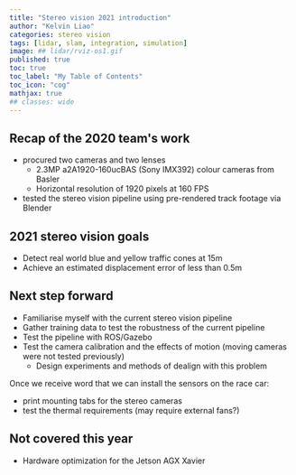 ```yaml
---
title: "Stereo vision 2021 introduction"
author: "Kelvin Liao"
categories: stereo vision
tags: [lidar, slam, integration, simulation]
image: ## lidar/rviz-os1.gif
published: true
toc: true
toc_label: "My Table of Contents"
toc_icon: "cog"
mathjax: true
## classes: wide
---
```


## Recap of the 2020 team's work
- procured two cameras and two lenses
    - 2.3MP a2A1920-160ucBAS (Sony IMX392) colour cameras from Basler
    - Horizontal resolution of 1920 pixels at 160 FPS 
- tested the stereo vision pipeline using pre-rendered track footage via Blender

## 2021 stereo vision goals
- Detect real world blue and yellow traffic cones at 15m
- Achieve an estimated displacement error of less than 0.5m 

## Next step forward
- Familiarise myself with the current stereo vision pipeline
- Gather training data to test the robustness of the current pipeline
- Test the pipeline with ROS/Gazebo
- Test the camera calibration and the effects of motion (moving cameras were not tested previously)
    - Design experiments and methods of dealign with this problem

Once we receive word that we can install the sensors on the race car:
- print mounting tabs for the stereo cameras 
- test the thermal requirements (may require external fans?)

## Not covered this year
- Hardware optimization for the Jetson AGX Xavier